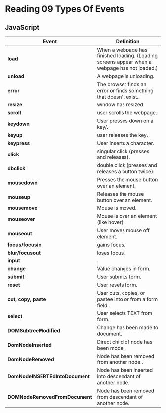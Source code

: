 # Reading 09 Types Of Events

## JavaScript
| Event  | Definition  |
|---|---|
| **load**  |  When a webpage has finished loading. (Loading screens appear when a webpage has not loaded.)  |
| **unload**  |  A webpage is unloading.  |
| **error**  |  The browser finds an error or finds something that doesn't exist.. |
| **resize**  |  window has resized. |
| **scroll**  |  user scrolls the webpage. |
| **keydown**  |  User presses down on a key/. |
| **keyup**  |  user releases the key. |
| **keypress**  |  User inserts a character. |
| **click**  |  singular click (presses and releases). |
| **dbclick**  |  double click (presses and releases a button twice). |
| **mousedown**  |  Presses the mouse button over an element.  |
| **mouseup**  |  Releases the mouse button over an element. |
| **mousemove**  |  Mouse is moved. |
| **mouseover**  |  Mouse is over an element (like hover). |
| **mouseout**  |  User moves mouse off element. |
| **focus/focusin**  |  gains focus. |
| **blur/focusout**  |  loses focus. |
| **input**  |  . |
| **change**  |  Value changes in form. |
| **submit**  |  User submits form. |
| **reset**  |  User resets form. |
| **cut, copy, paste**  |  User cuts, copies, or pastee into or from a form field.. |
| **select**  |  User selects TEXT from form. |
| **DOMSubtreeModified**  |  Change has been made to document. |
| **DomNodeInserted**  |  Direct child of node has been mode. |
| **DomNodeRemoved**  |  Node has been removed from another node.. |
| **DomNodeINSERTEdIntoDocument**  |  Node has been inserted into descendant of another node. |
| **DOMNodeRemovedFromDocument**  |  Node has been removed from descendant of another node. |








